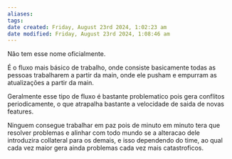 ```yaml
---
aliases: 
tags: 
date created: Friday, August 23rd 2024, 1:02:23 am
date modified: Friday, August 23rd 2024, 1:08:46 am
---
```

Não tem esse nome oficialmente.

É o fluxo mais básico de trabalho, onde consiste basicamente todas as pessoas trabalharem a partir da main, onde ele pusham e empurram as atualizações a partir da main.

Geralmente esse tipo de fluxo é bastante problematico pois gera conflitos periodicamente, o que atrapalha bastante a velocidade de saida de novas features.

Ninguem consegue trabalhar em paz pois de minuto em minuto tera que resolver problemas e alinhar com todo mundo se a alteracao dele introduzira collateral para os demais, e isso dependendo do time, ao qual cada vez maior gera ainda problemas cada vez mais catastroficos.